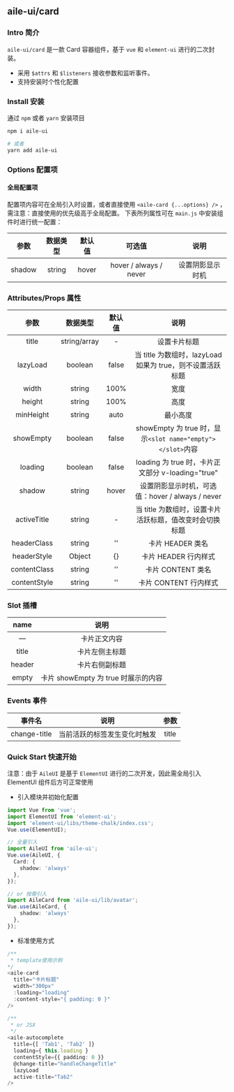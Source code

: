 ## aile-ui/card

### Intro 简介

`aile-ui/card` 是一款 Card 容器组件，基于 `vue` 和 `element-ui` 进行的二次封装。

- 采用 `$attrs` 和 `$listeners` 接收参数和监听事件。
- 支持安装时个性化配置

### Install 安装

通过 `npm` 或者 `yarn` 安装项目

```bash
npm i aile-ui

# 或者
yarn add aile-ui
```

### Options 配置项

#### 全局配置项

配置项内容可在全局引入时设置，或者直接使用 `<aile-card {...options} />` ，需注意：直接使用的优先级高于全局配置。
下表所列属性可在 `main.js` 中安装组件时进行统一配置：

|  参数  | 数据类型 | 默认值 |         可选值         |       说明       |
| :----: | :------: | :----: | :--------------------: | :--------------: |
| shadow |  string  | hover  | hover / always / never | 设置阴影显示时机 |

### Attributes/Props 属性

|     参数     |   数据类型   | 默认值 |                            说明                            |
| :----------: | :----------: | :----: | :--------------------------------------------------------: |
|    title     | string/array |   -    |                        设置卡片标题                        |
|   lazyLoad   |   boolean    | false  | 当 title 为数组时，lazyLoad 如果为 true，则不设置活跃标题  |
|    width     |    string    |  100%  |                            宽度                            |
|    height    |    string    |  100%  |                            高度                            |
|  minHeight   |    string    |  auto  |                          最小高度                          |
|  showEmpty   |   boolean    | false  | showEmpty 为 true 时，显示`<slot name="empty"></slot>`内容 |
|   loading    |   boolean    | false  |     loading 为 true 时，卡片正文部分 v-loading="true"      |
|    shadow    |    string    | hover  |      设置阴影显示时机，可选值：hover / always / never      |
| activeTitle  |    string    |   -    |  当 title 为数组时，设置卡片活跃标题，值改变时会切换标题   |
| headerClass  |    string    |   ''   |                      卡片 HEADER 类名                      |
| headerStyle  |    Object    |   {}   |                    卡片 HEADER 行内样式                    |
| contentClass |    string    |   ''   |                     卡片 CONTENT 类名                      |
| contentStyle |    string    |   ''   |                   卡片 CONTENT 行内样式                    |

### Slot 插槽

|  name  |                说明                 |
| :----: | :---------------------------------: |
|   —    |            卡片正文内容             |
| title  |           卡片左侧主标题            |
| header |           卡片右侧副标题            |
| empty  | 卡片 showEmpty 为 true 时展示的内容 |

### Events 事件

|    事件名    |             说明             | 参数  |
| :----------: | :--------------------------: | :---: |
| change-title | 当前活跃的标签发生变化时触发 | title |

### Quick Start 快速开始

注意：由于 `AileUI` 是基于 `ElementUI` 进行的二次开发，因此需全局引入 ElementUI 组件后方可正常使用

- 引入模块并初始化配置

```ts
import Vue from 'vue';
import ElementUI from 'element-ui';
import 'element-ui/libs/theme-chalk/index.css';
Vue.use(ElementUI);

// 全量引入
import AileUI from 'aile-ui';
Vue.use(AileUI, {
  Card: {
    shadow: 'always'
  },
});

// or 按需引入
import AileCard from 'aile-ui/lib/avatar';
Vue.use(AileCard, {
    shadow: 'always'
  },
});
```

- 标准使用方式

```ts
/**
 * template使用示例
*/
<aile-card
  title="卡片标题"
  width="300px"
  :loading="loading"
  :content-style="{ padding: 0 }"
/>

/**
 * or JSX
 */
<aile-autocomplete
  title={[ 'Tab1', 'Tab2' ]}
  loading={ this.loading }
  contentStyle={{ padding: 0 }}
  @change-title="handleChangeTitle"
  lazyLoad
  active-title="Tab2"
/>
```
